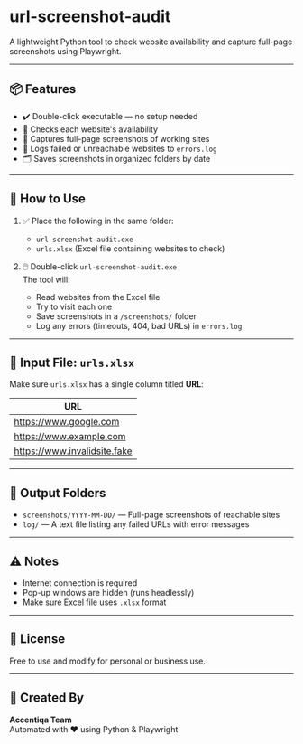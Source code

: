 # url-screenshot-audit
A lightweight Python tool to check website availability and capture full-page screenshots using Playwright.

---

## 📦 Features

- ✔️ Double-click executable — no setup needed
- 🔎 Checks each website's availability
- 📸 Captures full-page screenshots of working sites
- 🧾 Logs failed or unreachable websites to `errors.log`
- 🗂 Saves screenshots in organized folders by date

---

## 🚀 How to Use

1. ✅ Place the following in the same folder:
   - `url-screenshot-audit.exe`
   - `urls.xlsx` (Excel file containing websites to check)

2. 🖱️ Double-click `url-screenshot-audit.exe`  
   The tool will:
   - Read websites from the Excel file
   - Try to visit each one
   - Save screenshots in a `/screenshots/` folder
   - Log any errors (timeouts, 404, bad URLs) in `errors.log`

---

## 📄 Input File: `urls.xlsx`

Make sure `urls.xlsx` has a single column titled **URL**:

| URL |
|-----|
| https://www.google.com |
| https://www.example.com |
| https://www.invalidsite.fake |

---

## 📁 Output Folders

- `screenshots/YYYY-MM-DD/` — Full-page screenshots of reachable sites
- `log/` — A text file listing any failed URLs with error messages

---

## ⚠️ Notes

- Internet connection is required
- Pop-up windows are hidden (runs headlessly)
- Make sure Excel file uses `.xlsx` format

---

## 📜 License

Free to use and modify for personal or business use.

---

## 🙌 Created By

**Accentiqa Team**  
Automated with ❤️ using Python & Playwright  

